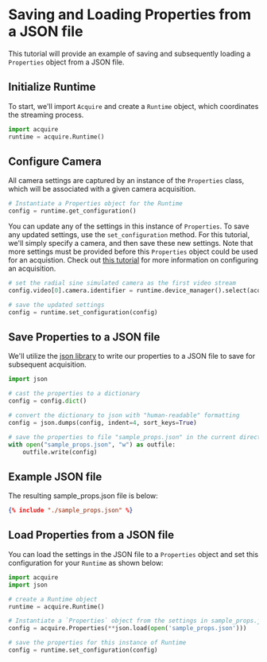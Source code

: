 # Saving and Loading Properties from a JSON file

This tutorial will provide an example of saving and subsequently loading a `Properties` object from a JSON file.

## Initialize Runtime

To start, we'll import `Acquire` and create a `Runtime` object, which coordinates the streaming process.

```python
import acquire
runtime = acquire.Runtime()
```

## Configure Camera

All camera settings are captured by an instance of the `Properties` class, which will be associated with a given camera acquisition. 

```python
# Instantiate a Properties object for the Runtime
config = runtime.get_configuration()
```
You can update any of the settings in this instance of `Properties`. To save any updated settings, use the `set_configuration` method.  For this tutorial, we'll simply specify a camera, and then save these new settings. Note that more settings must be provided before this `Properties` object could be used for an acquistion. Check out [this tutorial](https://acquire-project.github.io/acquire-docs/tutorials/configure/) for more information on configuring an acquisition.

```python
# set the radial sine simulated camera as the first video stream
config.video[0].camera.identifier = runtime.device_manager().select(acquire.DeviceKind.Camera, "simulated: radial sin")

# save the updated settings
config = runtime.set_configuration(config)
```

## Save Properties to a JSON file
We'll utilize the [json library](https://docs.python.org/3/library/json.html#) to write our properties to a JSON file to save for subsequent acquisition.

```python
import json

# cast the properties to a dictionary
config = config.dict()

# convert the dictionary to json with "human-readable" formatting
config = json.dumps(config, indent=4, sort_keys=True)

# save the properties to file "sample_props.json" in the current directory
with open("sample_props.json", "w") as outfile:
    outfile.write(config)
```

## Example JSON file
The resulting sample_props.json file is below:

~~~json
{% include "./sample_props.json" %}
~~~

## Load Properties from a JSON file
You can load the settings in the JSON file to a `Properties` object and set this configuration for your `Runtime` as shown below:

```python
import acquire
import json

# create a Runtime object
runtime = acquire.Runtime()

# Instantiate a `Properties` object from the settings in sample_props.json
config = acquire.Properties(**json.load(open('sample_props.json')))

# save the properties for this instance of Runtime
config = runtime.set_configuration(config)
```

